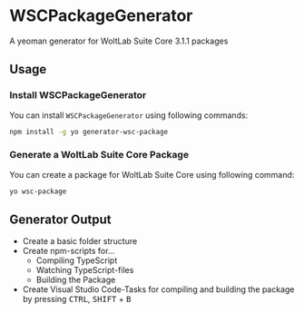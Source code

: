# WSCPackageGenerator
A yeoman generator for WoltLab Suite Core 3.1.1 packages

## Usage
### Install WSCPackageGenerator
You can install `WSCPackageGenerator` using following commands:

```bash
npm install -g yo generator-wsc-package
```

### Generate a WoltLab Suite Core Package
You can create a package for WoltLab Suite Core using following command:

```bash
yo wsc-package
```

## Generator Output
  - Create a basic folder structure
  - Create npm-scripts for...
    - Compiling TypeScript
    - Watching TypeScript-files
    - Building the Package
  - Create Visual Studio Code-Tasks for compiling and building the package by pressing <kbd>CTRL</kbd>, <kbd>SHIFT</kbd> + <kbd>B</kbd>